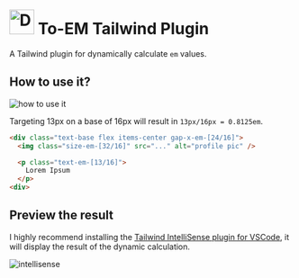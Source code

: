 # <img class="not-prose" src="https://github.com/matiasperz/toem-tailwind-plugin/assets/43894343/14b223fb-2fc8-4ae9-93ef-ef0de74c921f" alt="Description of the image" style="width:44px; display:inline;"> To-EM Tailwind Plugin

A Tailwind plugin for dynamically calculate `em` values.

## How to use it?

![how to use it](https://assets.matiasperez.dev/toem-tailwind-plugin/how-to-use-it.png?v=3)

Targeting 13px on a base of 16px will result in `13px/16px = 0.8125em`.
```html
<div class="text-base flex items-center gap-x-em-[24/16]">
  <img class="size-em-[32/16]" src="..." alt="profile pic" />

  <p class="text-em-[13/16]">
    Lorem Ipsum
  </p>
<div>
```

## Preview the result
I highly recommend installing the [Tailwind IntelliSense plugin for VSCode](https://marketplace.visualstudio.com/items?itemName=bradlc.vscode-tailwindcss), it will display the result of the dynamic calculation.

![intellisense](https://assets.matiasperez.dev/toem-tailwind-plugin/intellisense.png?v=3)
